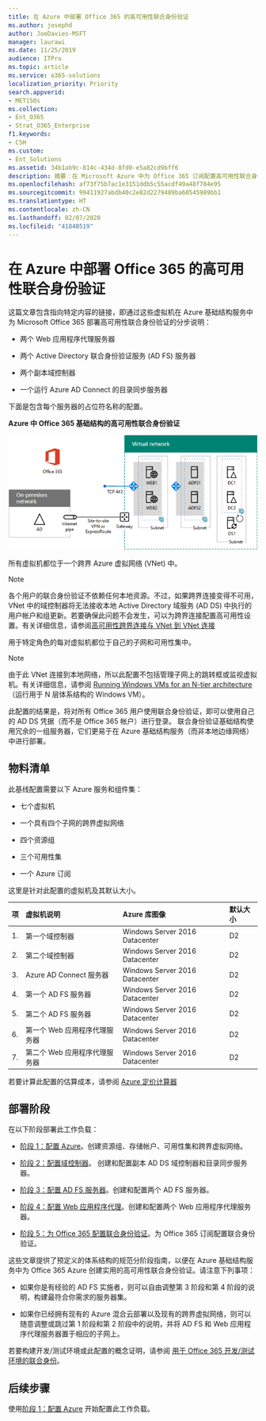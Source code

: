 ```yaml
---
title: 在 Azure 中部署 Office 365 的高可用性联合身份验证
ms.author: josephd
author: JoeDavies-MSFT
manager: laurawi
ms.date: 11/25/2019
audience: ITPro
ms.topic: article
ms.service: o365-solutions
localization_priority: Priority
search.appverid:
- MET150s
ms.collection:
- Ent_O365
- Strat_O365_Enterprise
f1.keywords:
- CSH
ms.custom:
- Ent_Solutions
ms.assetid: 34b1ab9c-814c-434d-8fd0-e5a82cd9bff6
description: 摘要：在 Microsoft Azure 中为 Office 365 订阅配置高可用性联合身份验证。
ms.openlocfilehash: af73f75b7ac1e3151ddb5c55acdf49a48f784e95
ms.sourcegitcommit: 99411927abdb40c2e82d2279489ba60545989bb1
ms.translationtype: HT
ms.contentlocale: zh-CN
ms.lasthandoff: 02/07/2020
ms.locfileid: "41840519"
---
```

# <a name="deploy-high-availability-federated-authentication-for-office-365-in-azure"></a>在 Azure 中部署 Office 365 的高可用性联合身份验证

这篇文章包含指向特定内容的链接，即通过这些虚拟机在 Azure 基础结构服务中为 Microsoft Office 365 部署高可用性联合身份验证的分步说明：
  
- 两个 Web 应用程序代理服务器
    
- 两个 Active Directory 联合身份验证服务 (AD FS) 服务器
    
- 两个副本域控制器
    
- 一个运行 Azure AD Connect 的目录同步服务器
    
下面是包含每个服务器的占位符名称的配置。
  
**Azure 中 Office 365 基础结构的高可用性联合身份验证**

![Azure 中高可用性 Office 365 联合身份验证基础结构的最终配置](media/c5da470a-f2aa-489a-a050-df09b4d641df.png)
  
所有虚拟机都位于一个跨界 Azure 虚拟网络 (VNet) 中。 
  
> [!NOTE]
> 各个用户的联合身份验证不依赖任何本地资源。不过，如果跨界连接变得不可用，VNet 中的域控制器将无法接收本地 Active Directory 域服务 (AD DS) 中执行的用户帐户和组更新。若要确保此问题不会发生，可以为跨界连接配置高可用性设置。有关详细信息，请参阅[高可用性跨界连接与 VNet 到 VNet 连接](https://docs.microsoft.com/azure/vpn-gateway/vpn-gateway-highlyavailable)
  
用于特定角色的每对虚拟机都位于自己的子网和可用性集中。
  
> [!NOTE]
> 由于此 VNet 连接到本地网络，所以此配置不包括管理子网上的跳转框或监视虚拟机。有关详细信息，请参阅 [Running Windows VMs for an N-tier architecture](https://docs.microsoft.com/azure/guidance/guidance-compute-n-tier-vm)（运行用于 N 层体系结构的 Windows VM）。 
  
此配置的结果是，将对所有 Office 365 用户使用联合身份验证，即可以使用自己的 AD DS 凭据（而不是 Office 365 帐户）进行登录。 联合身份验证基础结构使用冗余的一组服务器，它们更易于在 Azure 基础结构服务（而非本地边缘网络）中进行部署。
  
## <a name="bill-of-materials"></a>物料清单

此基线配置需要以下 Azure 服务和组件集：
  
- 七个虚拟机
    
- 一个具有四个子网的跨界虚拟网络
    
- 四个资源组
    
- 三个可用性集
    
- 一个 Azure 订阅
    
这里是针对此配置的虚拟机及其默认大小。
  
|**项**|**虚拟机说明**|**Azure 库图像**|**默认大小**|
|:-----|:-----|:-----|:-----|
|1.  <br/> |第一个域控制器  <br/> |Windows Server 2016 Datacenter  <br/> |D2  <br/> |
|2.  <br/> |第二个域控制器  <br/> |Windows Server 2016 Datacenter  <br/> |D2  <br/> |
|3.  <br/> |Azure AD Connect 服务器  <br/> |Windows Server 2016 Datacenter  <br/> |D2  <br/> |
|4.  <br/> |第一个 AD FS 服务器  <br/> |Windows Server 2016 Datacenter  <br/> |D2  <br/> |
|5.  <br/> |第二个 AD FS 服务器  <br/> |Windows Server 2016 Datacenter  <br/> |D2  <br/> |
|6.  <br/> |第一个 Web 应用程序代理服务器  <br/> |Windows Server 2016 Datacenter  <br/> |D2  <br/> |
|7.  <br/> |第二个 Web 应用程序代理服务器  <br/> |Windows Server 2016 Datacenter  <br/> |D2  <br/> |
   
若要计算此配置的估算成本，请参阅 [Azure 定价计算器](https://azure.microsoft.com/pricing/calculator/)
  
## <a name="phases-of-deployment"></a>部署阶段

在以下阶段部署此工作负载：
  
- [阶段 1：配置 Azure](high-availability-federated-authentication-phase-1-configure-azure.md)。创建资源组、存储帐户、可用性集和跨界虚拟网络。
    
- [阶段 2：配置域控制器](high-availability-federated-authentication-phase-2-configure-domain-controllers.md)。 创建和配置副本 AD DS 域控制器和目录同步服务器。
    
- [阶段 3：配置 AD FS 服务器](high-availability-federated-authentication-phase-3-configure-ad-fs-servers.md)。创建和配置两个 AD FS 服务器。
    
- [阶段 4：配置 Web 应用程序代理](high-availability-federated-authentication-phase-4-configure-web-application-pro.md)。创建和配置两个 Web 应用程序代理服务器。
    
- [阶段 5：为 Office 365 配置联合身份验证](high-availability-federated-authentication-phase-5-configure-federated-authentic.md)。为 Office 365 订阅配置联合身份验证。
    
这些文章提供了预定义的体系结构的规范分阶段指南，以便在 Azure 基础结构服务中为 Office 365 Azure 创建实用的高可用性联合身份验证。请注意下列事项：
  
- 如果你是有经验的 AD FS 实施者，则可以自由调整第 3 阶段和第 4 阶段的说明，构建最符合你需求的服务器集。
    
- 如果你已经拥有现有的 Azure 混合云部署以及现有的跨界虚拟网络，则可以随意调整或跳过第 1 阶段和第 2 阶段中的说明，并将 AD FS 和 Web 应用程序代理服务器置于相应的子网上。
    
若要构建开发/测试环境或此配置的概念证明，请参阅 [用于 Office 365 开发/测试环境的联合身份](federated-identity-for-your-office-365-dev-test-environment.md)。
  
## <a name="next-step"></a>后续步骤

使用[阶段 1：配置 Azure](high-availability-federated-authentication-phase-1-configure-azure.md) 开始配置此工作负载。 
  
